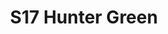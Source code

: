 ---
title: S17 Hunter Green
permalink: "/teams/s17-hunter-green"
members: []
teamid: 6693
name: S17 Hunter Green
division: ''
---